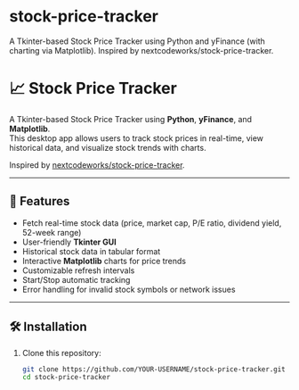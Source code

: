 # stock-price-tracker
A Tkinter-based Stock Price Tracker using Python and yFinance (with charting via Matplotlib). Inspired by nextcodeworks/stock-price-tracker.
# 📈 Stock Price Tracker

A Tkinter-based Stock Price Tracker using **Python**, **yFinance**, and **Matplotlib**.  
This desktop app allows users to track stock prices in real-time, view historical data, and visualize stock trends with charts.  

Inspired by [nextcodeworks/stock-price-tracker](https://github.com/nextcodeworks/stock-price-tracker).  

---

## 🚀 Features
- Fetch real-time stock data (price, market cap, P/E ratio, dividend yield, 52-week range)
- User-friendly **Tkinter GUI**
- Historical stock data in tabular format
- Interactive **Matplotlib** charts for price trends
- Customizable refresh intervals
- Start/Stop automatic tracking
- Error handling for invalid stock symbols or network issues

---

## 🛠️ Installation
1. Clone this repository:
   ```bash
   git clone https://github.com/YOUR-USERNAME/stock-price-tracker.git
   cd stock-price-tracker
